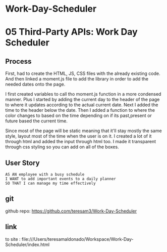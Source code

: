 # Work-Day-Scheduler

# 05 Third-Party APIs: Work Day Scheduler

## Process
First, had to create the HTML, JS, CSS files with the already existing code. And then linked a moment.js file to add the library in order to add the needed dates onto the page. 

 I first created variables to call tho moment.js function in a more condensed manner. Plus I started by adding the current day to the header of the page to where it updates according to the actual current date. Next I added the time to the header below the date. Then I added a function to where the color changes to based on the time depending on if its past,present or future based the current time.

Since most of the page will be static meaning that it'll stay mostly the same style, layout most of the time when the user is on it. I created a lot of it through html and added the input through html too. I made it transparent through css styling so you can add on all of the boxes.

## User Story

```
AS AN employee with a busy schedule
I WANT to add important events to a daily planner
SO THAT I can manage my time effectively
```

## git 
github repo: https://github.com/teresam3/Work-Day-Scheduler

## link 
to site : file:///Users/teresamaldonado/Workspace/Work-Day-Scheduler/index.html
